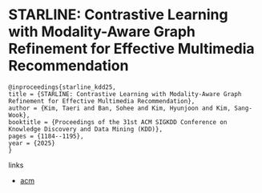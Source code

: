 # STARLINE: Contrastive Learning with Modality-Aware Graph Refinement for Effective Multimedia Recommendation

```
@inproceedings{starline_kdd25,
title = {STARLINE: Contrastive Learning with Modality-Aware Graph Refinement for Effective Multimedia Recommendation},
author = {Kim, Taeri and Ban, Sohee and Kim, Hyunjoon and Kim, Sang-Wook},
booktitle = {Proceedings of the 31st ACM SIGKDD Conference on Knowledge Discovery and Data Mining (KDD)},
pages = {1184--1195},
year = {2025}
}
```

links
- [acm](https://dl.acm.org/doi/10.1145/3711896.3737136)

